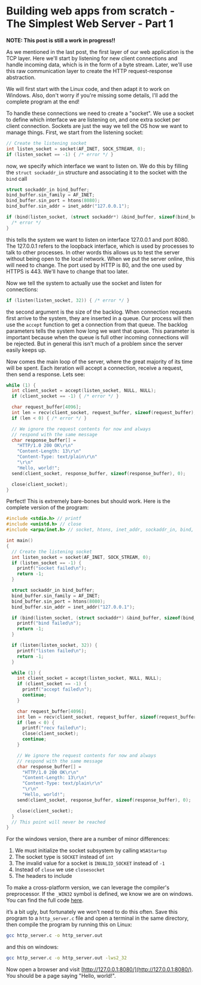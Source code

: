 # Building web apps from scratch - The Simplest Web Server - Part 1

**NOTE: This post is still a work in progress!!**

As we mentioned in the last post, the first layer of our web application is the TCP layer. Here we'll start by listening for new client connections and handle incoming data, which is in the form of a byte stream. Later, we'll use this raw communication layer to create the HTTP request-response abstraction.

We will first start with the Linux code, and then adapt it to work on Windows. Also, don't worry if you're missing some details, I'll add the complete program at the end!

To handle these connections we need to create a "socket". We use a socket to define which interface we are listening on, and one extra socket per client connection. Sockets are just the way we tell the OS how we want to manage things. First, we start from the listening socket:

```c
// Create the listening socket
int listen_socket = socket(AF_INET, SOCK_STREAM, 0);
if (listen_socket == -1) { /* error */ }
```

now, we specify which interface we want to listen on. We do this by filling the `struct sockaddr_in` structure and associating it to the socket with the `bind` call

```c
struct sockaddr_in bind_buffer;
bind_buffer.sin_family = AF_INET;
bind_buffer.sin_port = htons(8080);
bind_buffer.sin_addr = inet_addr("127.0.0.1");

if (bind(listen_socket, (struct sockaddr*) &bind_buffer, sizeof(bind_buffer))) {
  /* error */
}
```

this tells the system we want to listen on interface 127.0.0.1 and port 8080. The 127.0.0.1 refers to the loopback interface, which is used by processes to talk to other processes. In other words this allows us to test the server without being open to the local network. When we put the server online, this will need to change. The port used by HTTP is 80, and the one used by HTTPS is 443. We'll have to change that too later.

Now we tell the system to actually use the socket and listen for connections:

```c
if (listen(listen_socket, 32)) { /* error */ }
```

the second argument is the size of the backlog. When connection requests first arrive to the system, they are inserted in a queue. Our process will then use the `accept` function to get a connection from that queue. The backlog parameters tells the system how long we want that queue. This parameter is important because when the queue is full other incoming connections will be rejected. But in general this isn't much of a problem since the server easily keeps up.

Now comes the main loop of the server, where the great majority of its time will be spent. Each iteration will accept a connection, receive a request, then send a response. Lets see:

```c
while (1) {
  int client_socket = accept(listen_socket, NULL, NULL);
  if (client_socket == -1) { /* error */ }

  char request_buffer[4096];
  int len = recv(client_socket, request_buffer, sizeof(request_buffer), 0);
  if (len < 0) { /* error */ }

  // We ignore the request contents for now and always
  // respond with the same message
  char response_buffer[] =
    "HTTP/1.0 200 OK\r\n"
    "Content-Length: 13\r\n"
    "Content-Type: text/plain\r\n"
    "\r\n"
    "Hello, world!";
  send(client_socket, response_buffer, sizeof(response_buffer), 0);  

  close(client_socket);
}
```

Perfect! This is extremely bare-bones but should work. Here is the complete version of the program:

```c
#include <stdio.h> // printf
#include <unistd.h> // close
#include <arpa/inet.h> // socket, htons, inet_addr, sockaddr_in, bind, listen, accept, recv, send

int main()
{
  // Create the listening socket
  int listen_socket = socket(AF_INET, SOCK_STREAM, 0);
  if (listen_socket == -1) {
    printf("socket failed\n");
    return -1;
  }

  struct sockaddr_in bind_buffer;
  bind_buffer.sin_family = AF_INET;
  bind_buffer.sin_port = htons(8080);
  bind_buffer.sin_addr = inet_addr("127.0.0.1");

  if (bind(listen_socket, (struct sockaddr*) &bind_buffer, sizeof(bind_buffer))) {
    printf("bind failed\n");
    return -1;
  }

  if (listen(listen_socket, 32)) {
    printf("listen failed\n");
    return -1;
  }

  while (1) {
    int client_socket = accept(listen_socket, NULL, NULL);
    if (client_socket == -1) {
      printf("accept failed\n");
      continue;
    }

    char request_buffer[4096];
    int len = recv(client_socket, request_buffer, sizeof(request_buffer), 0);
    if (len < 0) {
      printf("recv failed\n");
      close(client_socket);
      continue;
    }

    // We ignore the request contents for now and always
    // respond with the same message
    char response_buffer[] =
      "HTTP/1.0 200 OK\r\n"
      "Content-Length: 13\r\n"
      "Content-Type: text/plain\r\n"
      "\r\n"
      "Hello, world!";
    send(client_socket, response_buffer, sizeof(response_buffer), 0);

    close(client_socket);
  }
  // This point will never be reached
}
```

For the windows version, there are a number of minor differences:
1. We must initialize the socket subsystem by calling `WSAStartup`
1. The socket type is `SOCKET` instead of `int`
1. The invalid value for a socket is `INVALID_SOCKET` instead of `-1`
1. Instead of `close` we use `closesocket`
1. The headers to include

To make a cross-platform version, we can leverage the compiler's preprocessor. If the `_WIN32` symbol is defined, we know we are on windows. You can find the full code [here](../sourcecode/part1.c).

it’s a bit ugly, but fortunately we won’t need to do this often. Save this program to a `http_server.c` file and open a terminal in the same directory, then compile the program by running this on Linux:

```sh
gcc http_server.c -o http_server.out
```

and this on windows:

```sh
gcc http_server.c -o http_server.out -lws2_32
```

Now open a browser and visit [http://127.0.0.1:8080/](http://127.0.0.1:8080/). You should be a page saying "Hello, world!".